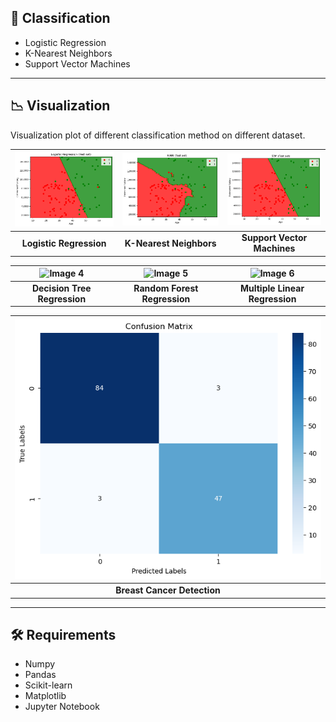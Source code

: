 ## 📎 Classification

- Logistic Regression
- K-Nearest Neighbors 
- Support Vector Machines

---

## 📉 Visualization

Visualization plot of different classification method on different dataset.

| ![Image 1](./images/logistic.png) | ![Image 2](./images/knn.png) | ![Image 3](./images/svm.png) |
|:--------------------------------:|:--------------------------------:|:--------------------------------:|
| **Logistic Regression**          | **K-Nearest Neighbors**          | **Support Vector Machines**          |

| ![Image 4](./images/decision_tree.png) | ![Image 5](./images/random_forest.png) | ![Image 6](./images/multiple.png) |
|:--------------------------------:|:--------------------------------:|:--------------------------------:|
| **Decision Tree Regression**          | **Random Forest Regression**          | **Multiple Linear Regression**          |

| ![Image 7](./images/cancer.png)   |
|:---------------------------------:|
| **Breast Cancer Detection** |


---

## 🛠️ Requirements

- Numpy
- Pandas 
- Scikit-learn
- Matplotlib
- Jupyter Notebook

